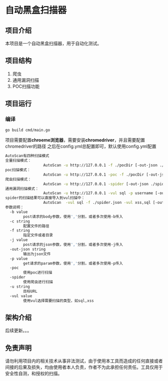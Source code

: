 # 自动黑盒扫描器
## 项目介绍
本项目是一个自动黑盒扫描器，用于自动化测试。
## 项目结构
1. 爬虫
2. 通用漏洞扫描
3. POC扫描功能
## 项目运行
### 编译
```bash
go build cmd/main.go 
```
项目需要配置**chroeme浏览器**，需要安装**chromedriver**，并且需要配置chromedriver的路径
之后在config.yml总配置即可，默认使用config.yml配置
```bash
AutoScan有四种扫描模式
全量扫描模式：
                 AutoScan -u http://127.0.0.1 -f ./pocDir [-out-json ./result.json]
poc扫描模式：
                 AutoScan -u http://127.0.0.1 -poc -f ./pocDir [-out-json ./result.json]
爬虫扫描模式：
                 AutoScan -u http://127.0.0.1 -spider [-out-json ./spider.json]
通用漏洞扫描模式：
                 AutoScan -u http://127.0.0.1 -vul sql -p username [-out-json ./spider.json]
spider的扫描结果可以直接导入到vul扫描中：
                 AutoScan  -vul sql -f ./spider.json -vul xss,sql [-out-json ./spider.json]
参数说明：
  -b value
        post请求的body参数，使用','分割，或者多次使用-b传入
  -c string
        配置文件的路径
  -f string
        指定文件或者目录
  -j value
        post请求的json参数，使用','分割，或者多次使用-j传入
  -out-json string
        输出为json文件
  -p value
        get请求的param参数，使用','分割，或者多次使用-p传入
  -poc
        使用poc进行扫描
  -spider
        使用爬虫进行扫描
  -u string
        目标URL
  -vul value
        使用vul选择需要扫描的类型，如sql,xss
```
## 架构介绍
后续更新。。。
## 免责声明
请勿利用项目内的相关技术从事非法测试，由于使用本工具而造成的任何直接或者间接的后果及损失，均由使用者本人负责，作者不为此承担任何责任。工具仅用于安全性自测，和授权的扫描。